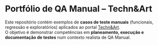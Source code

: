 # Portfólio de QA Manual – Techn&Art

Este repositório contém exemplos de **casos de teste manuais** (funcionais, regressão e exploratórios) aplicados ao portal [Techn&Art](http://novotechneart.ipt.pt/tecnart/).  
O objetivo é demonstrar competências em **planeamento, execução e documentação de testes** num contexto realista de QA Manual.




